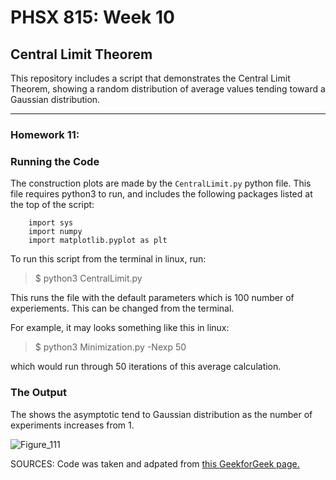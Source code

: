 # PHSX 815: Week 10
## Central Limit Theorem

This repository includes a script that demonstrates the Central Limit Theorem, showing a random distribution of average values tending toward a Gaussian distribution. 

---

### Homework 11:

### Running the Code
The construction plots are made by the `CentralLimit.py` python file. This file requires python3 to run, and includes the following packages listed at the top of the script:

```
    import sys
    import numpy
    import matplotlib.pyplot as plt
```

To run this script from the terminal in linux, run:

> $ python3 CentralLimit.py

This runs the file with the default parameters which is 100 number of experiements. This can be changed from the terminal.

For example, it may looks something like this in linux:

> $ python3 Minimization.py -Nexp 50

which would run through 50 iterations of this average calculation.

### The Output

The shows the asymptotic tend to Gaussian distribution as the number of experiments increases from 1.

![Figure_111](https://user-images.githubusercontent.com/76142511/232670497-baeb6d48-dba2-4d01-81fd-e0efbea6fd81.png)

SOURCES: Code was taken and adpated from [this GeekforGeek page.](https://www.geeksforgeeks.org/python-central-limit-theorem/)




